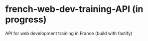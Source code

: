 # french-web-dev-training-API (in progress)
API for web development training in France (build with fastify)
